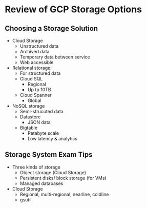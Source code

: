 # Review of GCP Storage Options

## Choosing a Storage Solution

* Cloud Storage
    * Unstructured data
    * Archived data
    * Temporary data between service
    * Web accessible
* Relational storage:
    * For structured data
    * Cloud SQL
        * Regional
        * Up tp 10TB
    * Cloud Spanner
        * Global
* NoSQL storage
    * Semi-strucuted data
    * Datastore
        * JSON data
    * Bigtable
        * Petabyte scale
        * Low latency & analytics

## Storage System Exam Tips

* Three kinds of storage
    * Object storage (Cloud Storage)
    * Persistent disks/ block storage (for VMs)
    * Managed databases
* Cloud Storage
    * Regional, multi-regional, nearline, coldline
    * gsutil

